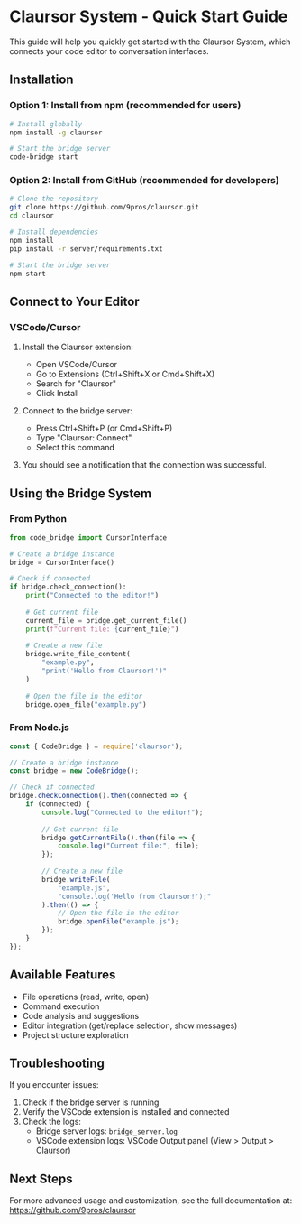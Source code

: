 # Claursor System - Quick Start Guide

This guide will help you quickly get started with the Claursor System, which connects your code editor to conversation interfaces.

## Installation

### Option 1: Install from npm (recommended for users)

```bash
# Install globally
npm install -g claursor

# Start the bridge server
code-bridge start
```

### Option 2: Install from GitHub (recommended for developers)

```bash
# Clone the repository
git clone https://github.com/9pros/claursor.git
cd claursor

# Install dependencies
npm install
pip install -r server/requirements.txt

# Start the bridge server
npm start
```

## Connect to Your Editor

### VSCode/Cursor

1. Install the Claursor extension:
   - Open VSCode/Cursor
   - Go to Extensions (Ctrl+Shift+X or Cmd+Shift+X)
   - Search for "Claursor"
   - Click Install

2. Connect to the bridge server:
   - Press Ctrl+Shift+P (or Cmd+Shift+P)
   - Type "Claursor: Connect"
   - Select this command

3. You should see a notification that the connection was successful.

## Using the Bridge System

### From Python

```python
from code_bridge import CursorInterface

# Create a bridge instance
bridge = CursorInterface()

# Check if connected
if bridge.check_connection():
    print("Connected to the editor!")
    
    # Get current file
    current_file = bridge.get_current_file()
    print(f"Current file: {current_file}")
    
    # Create a new file
    bridge.write_file_content(
        "example.py",
        "print('Hello from Claursor!')"
    )
    
    # Open the file in the editor
    bridge.open_file("example.py")
```

### From Node.js

```javascript
const { CodeBridge } = require('claursor');

// Create a bridge instance
const bridge = new CodeBridge();

// Check if connected
bridge.checkConnection().then(connected => {
    if (connected) {
        console.log("Connected to the editor!");
        
        // Get current file
        bridge.getCurrentFile().then(file => {
            console.log("Current file:", file);
        });
        
        // Create a new file
        bridge.writeFile(
            "example.js",
            "console.log('Hello from Claursor!');"
        ).then(() => {
            // Open the file in the editor
            bridge.openFile("example.js");
        });
    }
});
```

## Available Features

- File operations (read, write, open)
- Command execution
- Code analysis and suggestions
- Editor integration (get/replace selection, show messages)
- Project structure exploration

## Troubleshooting

If you encounter issues:

1. Check if the bridge server is running
2. Verify the VSCode extension is installed and connected
3. Check the logs:
   - Bridge server logs: `bridge_server.log`
   - VSCode extension logs: VSCode Output panel (View > Output > Claursor)

## Next Steps

For more advanced usage and customization, see the full documentation at:
https://github.com/9pros/claursor
